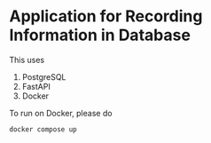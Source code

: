 # Application for Recording Information in Database

This uses
1) PostgreSQL
2) FastAPI
3) Docker

To run on Docker, please do

```
docker compose up
```